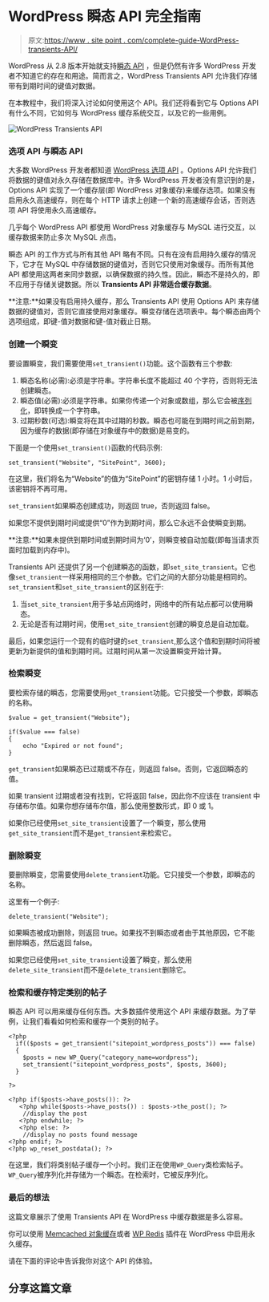 # WordPress 瞬态 API 完全指南

> 原文:[https://www . site point . com/complete-guide-WordPress-transients-API/](https://www.sitepoint.com/complete-guide-wordpress-transients-api/)

WordPress 从 2.8 版本开始就支持[瞬态 API](http://codex.wordpress.org/Transients_API) ，但是仍然有许多 WordPress 开发者不知道它的存在和用途。简而言之，WordPress Transients API 允许我们存储带有到期时间的键值对数据。

在本教程中，我们将深入讨论如何使用这个 API。我们还将看到它与 Options API 有什么不同，它如何与 WordPress 缓存系统交互，以及它的一些用例。

![WordPress Transients API](../Images/012c2815249c57578225e53ef87eca03.png)

### 选项 API 与瞬态 API

大多数 WordPress 开发者都知道 [WordPress 选项 API](http://codex.wordpress.org/Options_API) 。Options API 允许我们将数据的键值对永久存储在数据库中。许多 WordPress 开发者没有意识到的是，Options API 实现了一个缓存层(即 WordPress 对象缓存)来缓存选项。如果没有启用永久高速缓存，则在每个 HTTP 请求上创建一个新的高速缓存会话，否则选项 API 将使用永久高速缓存。

几乎每个 WordPress API 都使用 WordPress 对象缓存与 MySQL 进行交互，以缓存数据来防止多次 MySQL 点击。

瞬态 API 的工作方式与所有其他 API 略有不同。只有在没有启用持久缓存的情况下，它才在 MySQL 中存储数据的键值对，否则它只使用对象缓存。而所有其他 API 都使用这两者来同步数据，以确保数据的持久性。因此，瞬态不是持久的，即不应用于存储关键数据。所以 **Transients API 非常适合缓存数据**。

**注意:**如果没有启用持久缓存，那么 Transients API 使用 Options API 来存储数据的键值对，否则它直接使用对象缓存。瞬变存储在选项表中。每个瞬态由两个选项组成，即键-值对数据和键-值对截止日期。

### 创建一个瞬变

要设置瞬变，我们需要使用`set_transient()`功能。这个函数有三个参数:

1.  瞬态名称(必需):必须是字符串。字符串长度不能超过 40 个字符，否则将无法创建瞬态。
2.  瞬态值(必需):必须是字符串。如果你传递一个对象或数组，那么它会被[序列化](http://codex.wordpress.org/Function_Reference/is_serialized)，即转换成一个字符串。
3.  过期秒数(可选):瞬变将在其中过期的秒数。瞬态也可能在到期时间之前到期，因为缓存的数据(即存储在对象缓存中的数据)是易变的。

下面是一个使用`set_transient()`函数的代码示例:

```
set_transient("Website", "SitePoint", 3600);
```

在这里，我们将名为“Website”的值为“SitePoint”的密钥存储 1 小时。1 小时后，该密钥将不再可用。

`set_transient`如果瞬态创建成功，则返回 true，否则返回 false。

如果您不提供到期时间或提供“0”作为到期时间，那么它永远不会使瞬变到期。

**注意:**如果未提供到期时间或到期时间为‘0’，则瞬变被自动加载(即每当请求页面时加载到内存中)。

Transients API 还提供了另一个创建瞬态的函数，即`set_site_transient`。它也像`set_transient`一样采用相同的三个参数。它们之间的大部分功能是相同的。`set_transient`和`set_site_transient`的区别在于:

1.  当`set_site_transient`用于多站点网络时，网络中的所有站点都可以使用瞬态。
2.  无论是否有过期时间，使用`set_site_transient`创建的瞬变总是自动加载。

最后，如果您运行一个现有的临时键的`set_transient`,那么这个值和到期时间将被更新为新提供的值和到期时间。过期时间从第一次设置瞬变开始计算。

### 检索瞬变

要检索存储的瞬态，您需要使用`get_transient`功能。它只接受一个参数，即瞬态的名称。

```
$value = get_transient("Website");

if($value === false)
{
	echo "Expired or not found";
}
```

`get_transient`如果瞬态已过期或不存在，则返回 false。否则，它返回瞬态的值。

如果 transient 过期或者没有找到，它将返回 false，因此你不应该在 transient 中存储布尔值。如果你想存储布尔值，那么使用整数形式，即 0 或 1。

如果你已经使用`set_site_transient`设置了一个瞬变，那么使用`get_site_transient`而不是`get_transient`来检索它。

### 删除瞬变

要删除瞬变，您需要使用`delete_transient`功能。它只接受一个参数，即瞬态的名称。

这里有一个例子:

```
delete_transient("Website");
```

如果瞬态被成功删除，则返回 true。如果找不到瞬态或者由于其他原因，它不能删除瞬态，然后返回 false。

如果您已经使用`set_site_transient`设置了瞬变，那么使用`delete_site_transient`而不是`delete_transient`删除它。

### 检索和缓存特定类别的帖子

瞬态 API 可以用来缓存任何东西。大多数插件使用这个 API 来缓存数据。为了举例，让我们看看如何检索和缓存一个类别的帖子。

```
<?php
  if(($posts = get_transient("sitepoint_wordpress_posts")) === false) 
  {
    $posts = new WP_Query("category_name=wordpress");
    set_transient("sitepoint_wordpress_posts", $posts, 3600);
  } 

?>

<?php if($posts->have_posts()): ?>
   <?php while($posts->have_posts()) : $posts->the_post(); ?>
    //display the post
   <?php endwhile; ?>
   <?php else: ?>
    //display no posts found message
<?php endif; ?>
<?php wp_reset_postdata(); ?>
```

在这里，我们将类别帖子缓存一个小时。我们正在使用`WP_Query`类检索帖子。`WP_Query`被序列化并存储为一个瞬态。在检索时，它被反序列化。

### 最后的想法

这篇文章展示了使用 Transients API 在 WordPress 中缓存数据是多么容易。

你可以使用 [Memcached 对象缓存](https://wordpress.org/plugins/memcached/)或者 [WP Redis](https://wordpress.org/plugins/wp-redis/) 插件在 WordPress 中启用永久缓存。

请在下面的评论中告诉我你对这个 API 的体验。

## 分享这篇文章
